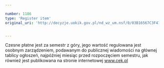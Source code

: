 ```yaml
---

number: 1186
type: 'Register item'
original_uri: 'http://decyzje.uokik.gov.pl/nd_wz_um.nsf/0/03B16567C3F470A5C12573020035EC4B?OpenDocument'


---
```


Czesne płatne jest za semestr z góry, jego wartość regulowana jest osobnym zarządzeniem, podawanym do publicznej wiadomości na głównej tablicy ogłoszeń, najpóźniej miesiąc przed rozpoczęciem semestru, jak również jest publikowana na stronie internetowej www.cek.pl
